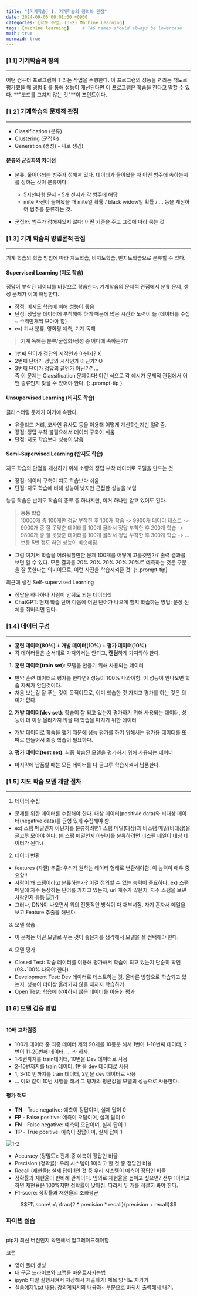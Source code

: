 ```yaml
---
title: "[기계학습] 1. 기계학습의 정의와 관점"
date: 2024-09-06 00:01:00 +0900
categories: [학부 수업, (3-2) Machine Learning]
tags: [machine learning]     # TAG names should always be lowercase
math: true
mermaid: true
---
```


### [1.1] 기계학습의 정의
---
어떤 컴퓨터 프로그램이 T 라는 작업을 수행한다. 이 프로그램의 성능을 P 라는 척도로 평가했을 때 경험 E 를 통해 성능이 개선된다면 이 프로그램은 학습을 한다고 말할 수 있다. **"코드를 고치지 않는 것"**이 포인트이다.



### [1.2] 기계학습의 문제적 관점
---

- Classification (분류)
- Clustering (군집화)
- Generation (생성) - 새로 생김!

#### 분류와 군집화의 차이점

- 분류: 풀어야되는 범주가 정해져 있다. 데이터가 들어왔을 때 어떤 범주에 속하는지를 정하는 것이 분류이다. 
  - 5지선다형 문제 - 5개 선지가 각 범주에 해당
  - mite 사진이 들어왔을 때 mite일 확률 / black widow일 확률 / ... 등을 계산하여 범주를 분류하는 것.

- 군집화: 범주가 정해져있지 않다! 어떤 기준을 주고 그것에 따라 묶는 것


### [1.3] 기계 학습의 방법론적 관점
---
기계 학습의 학습 방법에 따라 지도학습, 비지도학습, 반지도학습으로 분류할 수 있다.

#### Supervised Learning (지도 학습)
정답이 부착된 데이터를 바탕으로 학습한다. 기계학습의 문제적 관점에서 분류 문제, 생성 문제가 이에 해당한다.
- 장점: 비지도 학습에 비해 성능이 좋음
- 단점: 정답을 데이터에 부착해야 하기 때문에 많은 시간과 노력이 듦 (데이터를 수십 ~ 수백만개씩 모아야 함)
- ex) 기사 분류, 영화평 예측, 기계 독해

> **기계 독해는 분류/군집화/생성 중 어디에 속하는가?** <br/> 
- 1번째 단어가 정답의 시작인가 아닌가? X
- 2번째 단어가 정답의 시작인가 아닌가? O 
- 3번째 단어가 정답의 끝인가 아닌가?  ... <br/>
즉 이 문제는 Classification 문제이다! 이런 식으로 각 예시가 문제적 관점에서 어떤 종류인지 찾을 수 있어야 한다.
{: .prompt-tip }


#### Unsupervised Learning (비지도 학습)
클러스터링 문제가 여기에 속한다.

- 유클리드 거리, 코사인 유사도 등을 이용해 어떻게 계산하는지만 알려줌.
- 장점: 정답 부착 불필요해서 데이터 구축이 쉬움
- 단점: 지도 학습보다 성능이 낮음

#### Semi-Supervised Learning (반지도 학습)
지도 학습의 단점을 개선하기 위해 소량의 정답 부착 데이터로 모델을 만드는 것.

- 장점: 데이터 구축이 지도 학습보다 쉬움
- 단점: 지도 학습에 비해 성능이 낮지만 근접한 성능을 보임

능동 학습은 반지도 학습의 종류 중 하나지만, 이거 하나만 알고 있어도 된다.

> **능동 학습** <br />
10000개 중 100개만 정답 부착한 후 100개 학습 -> 9900개 데이터 테스트 -> 9900개 중 잘 못맞춘 데이터를 100개 골라서 정답 부착한 후 200개 학습 -> 9800개 중 잘 못맞춘 데이터를 100개 골라서 정답 부착한 후 300개 학습 -> ... 보통 5번 정도 하면 성능이 비슷해짐.
- 그럼 여기서 학습을 어려워할만한 문제 100개를 어떻게 고를것인가? 출력 결과를 보면 알 수 있다. 모든 결과를 20% 20% 20% 20% 20%로 예측하는 것은 구분을 잘 못한다는 의미이므로, 이런 사진을 학습시켜줄 것!
{: .prompt-tip}


최근에 생긴 Self-supervised Learning
- 정답을 하나하나 사람이 안줘도 되는 데이터셋
- ChatGPT: 현재 학습 단어 다음에 어떤 단어가 나오게 할지 학습하는 방법: 문장 전체를 줘버리면 된다.


### [1.4] 데이터 구성
---
- **훈련 데이터(80%) + 개발 데이터(10%) + 평가 데이터(10%)**
- 각 데이터들은 순서대로 가져와서는 안되고, **랜덤**하게 가져와야 한다.

1. **훈련 데이터(train set)**: 모델을 만들기 위해 사용되는 데이터
  - 만약 훈련 데이터로 평가를 한다면? 성능이 100% 나와야함. 이 성능이 안나오면 학습 자체가 안된것이다.
  - 처음 보는걸 잘 푸는 것이 목적이므로, 이미 학습한 것 가지고 평가를 하는 것은 의미가 없다.

2. **개발 데이터(dev set)**: 학습이 잘 되고 있는지 평가하기 위해 사용되는 데이터, 성능이 더 이상 올라가지 않을 때 학습을 마치기 위한 데이터
  - 개발 데이터로 학습을 했기 때문에 성능 평가를 하기 위해서는 평가용 데이터를 또 따로 만들어서 최종 학습이 필요하다. 

3. **평가 데이터(test set)**: 최종 학습된 모델을 평가하기 위해 사용되는 데이터
  - 마지막에 납품할 때는 모든 데이터를 다 골고루 학습시켜서 납품한다.


### [1.5] 지도 학습 모델 개발 절차
---
1. 데이터 수집
- 문제를 위한 데이터를 수집해야 한다. 대상 데이터(positivie data)와 비대상 데이터(negative data)를 균형 있게 수집해야 함. 
- ex) 스팸 메일인지 아닌지를 분류하려면? 스팸 메일(대상)과 비스팸 메일(비대상)을 골고루 모아야 한다. (비스팸 메일인지 아닌지를 분류하려면 비스펨 메일이 대상 데이터가 된다.)

2. 데이터 변환
- features (자질) 추출: 우리가 원하는 데이터 형태로 변환해야함. 이 능력이 매우 중요함!!
- 사람이 왜 스팸이라고 분류하는가? 이걸 정의할 수 있는 능력이 중요하다. ex) 스팸 메일에 자주 등장하는 단어를 가지고 있는지, url 개수가 많은지, 자주 스팸을 보낸 사람인지 등등
![1-1](../../../assets/img/school_ml/ml1-1.png)
- 그러나, DNN이 나오면서 위의 전통적인 방식이 다 깨부셔짐. 자기 혼자서 메일을 보고 Feature 추출을 해낸다.

3. 모델 학습
- 이 문제는 어떤 모델로 푸는 것이 좋은지를 생각해서 모델을 잘 선택해야 한다.

4. 모델 평가
- Closed Test: 학습 데이터를 이용해 평가해서 학습이 되고 있는지 단순히 확인 (98~100% 나와야 한다)
- Development Test: Dev 데이터로 테스트하는 것. 올바른 방향으로 학습되고 있는지, 성능이 더이상 올라가지 않을 때까지 학습하기
- Open Test: 학습에 참여하지 않은 데이터를 이용한 평가

### [1.6] 모델 검증 방법
---
#### 10배 교차검증
- 100개 데이터 중 최종 데이터 제외 90개를 10등분 해서 1번이 1-10번째 데이터, 2번이 11-20번째 데이터, ... 라 하자.
- 1-9번까지를 train데이터, 10번을 Dev 데이터로 사용
- 2-10번까지를 train 데이터, 1번을 dev 데이터로 사용
- 1, 3-10 번까지를 train 데이터, 2번을 dev 데이터로 사용
- ...
이와 같이 10번 시행을 해서 그 평가의 평균값을 모델의 성능으로 사용한다.

#### 평가 척도 
- **TN** - True negative: 예측이 정답이며, 실제 답이 0
- **FP** - False positive: 예측이 오답이며, 실제 답이 0
- **FN** - False negative: 예측이 오답이며, 실제 답이 1
- **TP** - True positive: 예측이 정답이며, 실제 답이 1

![1-2](../../../assets/img/school_ml/ml1-2.png)

- Accuracy (정밀도): 전체 중 예측이 정답인 비율
- Precision (정확률): 우리 시스템이 1이라고 한 것 중 정답인 비율
- Recall (재현율): 실제 답이 1인 것 중 우리 시스템이 예측이 정답인 비율
- 정확률과 재현율이 반비례 관계이다. 임의로 재현율을 높이고 싶으면? 전부 1이라고 하면 재현율은 100%지만 정확률이 낮아짐. 따라서 두 개를 적절히 봐야 한다.
- F1-score: 정확률과 재현율의 조화평균 

$$F1\ score\ =\ \frac{2 * precision * recall}{precision + recall}$$

### 파이썬 실습
---
pip가 최신 버전인지 확인해서 업그레이드해야함

코랩
- 영어 폴더 생성
- 내 구글 드라이브와 코랩을 마운트시키는법
- ipynb 파일 실행시켜서 저장해서 제출하기! 제목 양식도 지키기
- 실습예제1.txt 내용: 강의계획서의 내용과~ 부분으로 바꿔서 출력해서 내기.


